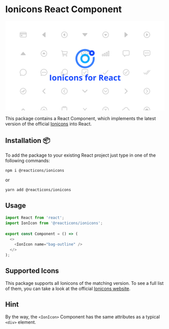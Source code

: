 # Ionicons React Component

![hero_image.png](hero_image.png)

This package contains a React Component, which implements the latest version of the official [Ionicons](https://github.com/ionic-team/ionicons) into React.

## Installation 📦

To add the package to your existing React project just type in one of the following commands:

```
npm i @reacticons/ionicons
```

or

```
yarn add @reacticons/ionicons
```

## Usage

```js
import React from 'react';
import IonIcon from '@reacticons/ionicons';

export const Component = () => (
  <>
    <IonIcon name="bag-outline" />
  </>
);
```

## Supported Icons 

This package supports all Ionicons of the matching version. To see a full list of them, you can take a look at the official [Ionicons website](https://ionicons.com/).

## Hint

By the way, the `<IonIcon>` Component has the same attributes as a typical `<div>` element.
